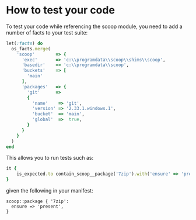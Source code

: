 # How to test your code

To test your code while referencing the scoop module, you need to add a number of facts to your test suite:

```ruby
let(:facts) do
  os_facts.merge(
    'scoop'        => {
      'exec'       => 'c:\\programdata\\scoop\\shims\\scoop',
      'basedir'    => 'c:\\programdata\\scoop',
      'buckets'    => [
        'main'
      ],
      'packages'   => {
        'git'      =>
        {
          'name'    => 'git',
          'version' => '2.33.1.windows.1',
          'bucket'  => 'main',
          'global'  =>  true,
        }
      }
    }
  )
end
```

This allows you to run tests such as:

```ruby
it {
    is_expected.to contain_scoop__package('7zip').with('ensure' => 'present')
}
```

given the following in your manifest:

```puppet
scoop::package { '7zip':
  ensure => 'present',
}
```
